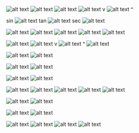 ![alt text](image.png)
![alt text](image-1.png)
![alt text](image-2.png)
![alt text](image-3.png) v
![alt text](image-4.png) ^

sin
![alt text](image-5.png)
tan
![alt text](image-6.png)
sec
![alt text](image-7.png)

![alt text](image-8.png)
![alt text](image-9.png)
![alt text](image-10.png)
![alt text](image-11.png)
![alt text](image-12.png)

![alt text](image-13.png)
![alt text](image-14.png) v
![alt text](image-15.png) ^
![alt text](image-16.png)

![alt text](image-17.png)
![alt text](image-18.png)

![alt text](image-19.png)
![alt text](image-20.png)

![alt text](image-21.png)
![alt text](image-22.png)

![alt text](image-23.png)
![alt text](image-24.png)
![alt text](image-25.png)
![alt text](image-26.png)
![alt text](image-27.png)

![alt text](image-28.png)
![alt text](image-29.png)

![alt text](image-30.png)
![alt text](image-31.png)

![alt text](image-32.png)
![alt text](image-33.png)
![alt text](image-34.png)
![alt text](image-35.png)